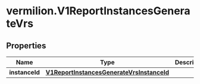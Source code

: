 # vermilion.V1ReportInstancesGenerateVrs

## Properties

Name | Type | Description | Notes
------------ | ------------- | ------------- | -------------
**instanceId** | [**V1ReportInstancesGenerateVrsInstanceId**](V1ReportInstancesGenerateVrsInstanceId.md) |  | [optional] 


